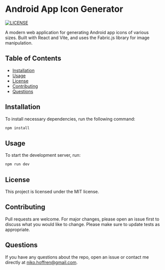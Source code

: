 # Android App Icon Generator

[![LICENSE](https://img.shields.io/badge/license-MIT-blue.svg)](LICENSE)
<!-- ![GitHub version](https://badge.fury.io/gh/username%2Frepo.svg) -->

A modern web application for generating Android app icons of various sizes. Built with React and Vite, and uses the Fabric.js library for image manipulation.

## Table of Contents

- [Installation](#installation)
- [Usage](#usage)
- [License](#license)
- [Contributing](#contributing)
- [Questions](#questions)

## Installation

To install necessary dependencies, run the following command:

```bash
npm install
```

## Usage

To start the development server, run:

```bash
npm run dev
```

## License

This project is licensed under the MIT license.

## Contributing

Pull requests are welcome. For major changes, please open an issue first to discuss what you would like to change. Please make sure to update tests as appropriate.

## Questions

If you have any questions about the repo, open an issue or contact me directly at niko.hoffren@gmail.com.
